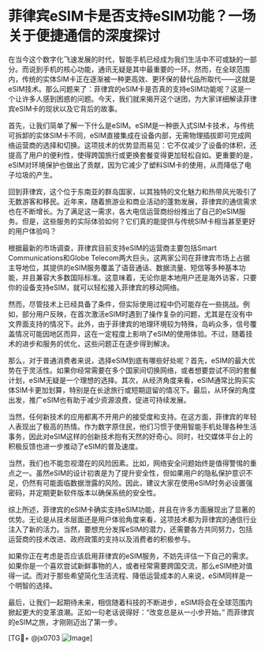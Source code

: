 # 菲律宾eSIM卡是否支持eSIM功能？一场关于便捷通信的深度探讨

在当今这个数字化飞速发展的时代，智能手机已经成为我们生活中不可或缺的一部分。而说到手机的核心功能，通讯无疑是其中最重要的一环。然而，在全球范围内，传统的实体SIM卡正在逐渐被一种更高效、更环保的替代品所取代——这就是eSIM技术。那么问题来了：菲律宾的eSIM卡是否真的支持eSIM功能呢？这是一个让许多人感到困惑的问题。今天，我们就来揭开这个谜团，为大家详细解读菲律宾eSIM卡的现状以及它背后的故事。

首先，让我们简单了解一下什么是eSIM。eSIM是一种嵌入式SIM卡技术，与传统可拆卸的实体SIM卡不同，eSIM直接集成在设备内部，无需物理插拔即可完成网络运营商的选择和切换。这项技术的优势显而易见：它不仅减少了设备的体积，还提高了用户的便利性，使得跨国旅行或更换套餐变得更加轻松自如。更重要的是，eSIM对环境保护也做出了贡献，因为它减少了塑料SIM卡的使用，从而降低了电子垃圾的产生。

回到菲律宾，这个位于东南亚的群岛国家，以其独特的文化魅力和热带风光吸引了无数游客和移民。近年来，随着旅游业和商业活动的蓬勃发展，菲律宾的通信需求也在不断增长。为了满足这一需求，各大电信运营商纷纷推出了自己的eSIM服务。但是，这些服务的实际体验如何？它们真的能提供与传统SIM卡相当甚至更好的用户体验吗？

根据最新的市场调查，菲律宾目前支持eSIM的运营商主要包括Smart Communications和Globe Telecom两大巨头。这两家公司在菲律宾市场上占据主导地位，其提供的eSIM服务覆盖了语音通话、数据流量、短信等多种基本功能，并且兼容大多数国际标准。这意味着，无论你是本地用户还是海外访客，只要你的设备支持eSIM，就可以轻松接入菲律宾的移动网络。

然而，尽管技术上已经具备了条件，但实际使用过程中仍可能存在一些挑战。例如，部分用户反映，在首次激活eSIM时遇到了操作复杂的问题，尤其是在没有中文界面支持的情况下。此外，由于菲律宾的地理环境较为特殊，岛屿众多，信号覆盖情况可能因地区而异，这在一定程度上影响了eSIM的使用体验。不过，随着技术的进步和服务的优化，这些问题正在逐步得到解决。

那么，对于普通消费者来说，选择eSIM到底有哪些好处呢？首先，eSIM的最大优势在于灵活性。如果你经常需要在多个国家间切换网络，或者想要尝试不同的套餐计划，eSIM无疑是一个理想的选择。其次，从经济角度来看，eSIM通常比购买实体SIM卡更加划算，特别是在长途旅行或短期逗留的情况下。最后，从环保的角度出发，推广eSIM也有助于减少资源浪费，促进可持续发展。

当然，任何新技术的应用都离不开用户的接受度和支持。在这方面，菲律宾的年轻人表现出了极高的热情。作为数字原住民，他们习惯于使用智能手机处理各种生活事务，因此对eSIM这样的创新技术抱有天然的好奇心。同时，社交媒体平台上的积极反馈也进一步推动了eSIM的普及速度。

当然，我们也不能忽视潜在的风险因素。比如，网络安全问题始终是值得警惕的重点之一。虽然eSIM的设计初衷是为了提升安全性，但如果用户的隐私保护意识不足，仍然有可能面临数据泄露的风险。因此，建议大家在使用eSIM时务必设置强密码，并定期更新软件版本以确保系统的安全性。

综上所述，菲律宾的eSIM卡确实支持eSIM功能，并且在许多方面展现出了显著的优势。无论是从技术层面还是用户体验角度来看，这项技术都为菲律宾的通信行业注入了新的活力。当然，要想充分发挥eSIM的潜力，还需要各方共同努力，包括运营商的技术改进、政府政策的支持以及消费者的积极参与。

如果你正在考虑是否应该启用菲律宾的eSIM服务，不妨先评估一下自己的需求。如果你是一个喜欢尝试新鲜事物的人，或者经常需要跨国交流，那么eSIM绝对值得一试。而对于那些希望简化生活流程、降低运营成本的人来说，eSIM同样是一个明智的选择。

最后，让我们一起期待未来，相信随着科技的不断进步，eSIM将会在全球范围内掀起更大的变革浪潮。正如一句老话说得好：“改变总是从一小步开始。” 而菲律宾的eSIM之旅，才刚刚迈出了第一步。

[TG💪+ @jx0703 ![Image](https://github.com/user-attachments/assets/dbca1d08-cadb-493c-b0ec-ad6f7a83f270)]